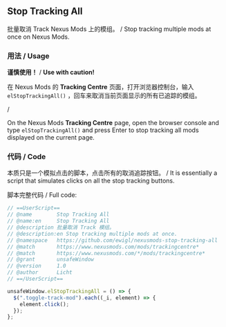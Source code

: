 ## Stop Tracking All

批量取消 Track Nexus Mods 上的模组。 / Stop tracking multiple mods at once on Nexus Mods.

### 用法 / Usage

**谨慎使用！** / **Use with caution!**

在 Nexus Mods 的 **Tracking Centre** 页面，打开浏览器控制台，输入 `elStopTrackingAll()` ，回车来取消当前页面显示的所有已追踪的模组。

/

On the Nexus Mods **Tracking Centre** page, open the browser console and type `elStopTrackingAll()` and press Enter to stop tracking all mods displayed on the current page.

### 代码 / Code

本质只是一个模拟点击的脚本，点击所有的取消追踪按钮。 / It is essentially a script that simulates clicks on all the stop tracking buttons.

脚本完整代码 / Full code:

```javascript
// ==UserScript==
// @name        Stop Tracking All
// @name:en     Stop Tracking All
// @description 批量取消 Track 模组。
// @description:en Stop tracking multiple mods at once.
// @namespace   https://github.com/ewigl/nexusmods-stop-tracking-all
// @match       https://www.nexusmods.com/mods/trackingcentre*
// @match       https://www.nexusmods.com/*/mods/trackingcentre*
// @grant       unsafeWindow
// @version     1.0
// @author      Licht
// ==/UserScript==

unsafeWindow.elStopTrackingAll = () => {
  $(".toggle-track-mod").each((_i, element) => {
    element.click();
  });
};
```

